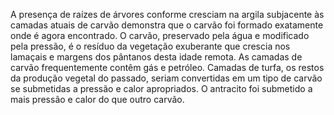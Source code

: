 ﻿A presença de raízes de árvores conforme cresciam na argila subjacente às camadas atuais de carvão demonstra que o carvão foi formado exatamente onde é agora encontrado. O carvão, preservado pela água e modificado pela pressão, é o resíduo da vegetação exuberante que crescia nos lamaçais e margens dos pântanos desta idade remota. As camadas de carvão frequentemente contêm gás e petróleo. Camadas de turfa, os restos da produção vegetal do passado, seriam convertidas em um tipo de carvão se submetidas a pressão e calor apropriados. O antracito foi submetido a mais pressão e calor do que outro carvão.